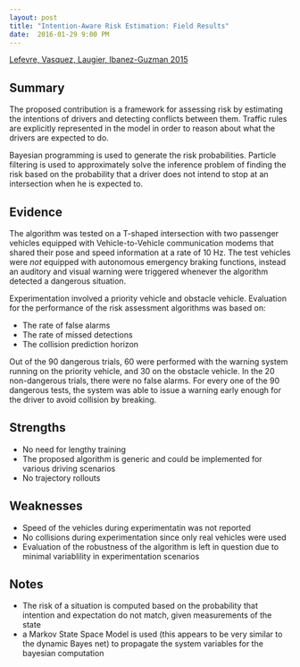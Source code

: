 ```yaml
---
layout: post
title: "Intention-Aware Risk Estimation: Field Results"
date:  2016-01-29 9:00 PM
---
```

[Lefevre, Vasquez, Laugier, Ibanez-Guzman 2015](https://5d4cfa3b-a-62cb3a1a-s-sites.googlegroups.com/site/stlefevre/Lefevre_ARSO_15.pdf?attachauth=ANoY7co6MtWJ5P60cdRkTvURboXJZ6O2hEVInCYPLqHZU_kuFkCuu1JRNd2p4aLm5aT4BSzIfz8LMN3S4TBZarCcir48nbbXrxHo5qTaS1Fwzkm1AEp_faxVlca3P7vTOF0WXUvptIjkdQFrFKHkOz3CIFqHLJF96Q59rTqD14uvPfbGn1XOF9ta3W3eTC0SDCrNJFqTQ7hJ62eMvVhcwiwCvcGOMf155w%3D%3D&attredirects=0)

## Summary ##
The proposed contribution is a framework for assessing risk by estimating the intentions of drivers and detecting conflicts between them. Traffic rules are explicitly represented in the model in order to reason about what the drivers are expected to do.

Bayesian programming is used to generate the risk probabilities. Particle filtering is used to approximately solve the inference problem of finding the risk based on the probability that a driver does not intend to stop at an intersection when he is expected to. 

## Evidence ## 
The algorithm was tested on a T-shaped intersection with two passenger vehicles equipped with Vehicle-to-Vehicle communication modems that shared their pose and speed information at a rate of 10 Hz. The test vehicles were *not* equipped with autonomous emergency braking functions, instead an auditory and visual warning were triggered whenever the algorithm detected a dangerous situation. 

Experimentation involved a priority vehicle and obstacle vehicle. Evaluation for the performance of the risk assessment algorithms was based on: 
* The rate of false alarms
* The rate of missed detections
* The collision prediction horizon 

Out of the 90 dangerous trials, 60 were performed with the warning system running on the priority vehicle, and 30 on the obstacle vehicle. In the 20 non-dangerous trials, there were no false alarms. For every one of the 90 dangerous tests, the system was able to issue a warning early enough for the driver to avoid collision by breaking.

## Strengths ## 
* No need for lengthy training 
* The proposed algorithm is generic and could be implemented for various driving scenarios
* No trajectory rollouts 

## Weaknesses ## 
* Speed of the vehicles during experimentatin was not reported
* No collisions during experimentation since only real vehicles were used
* Evaluation of the robustness of the algorithm is left in question due to minimal variablility in experimentation scenarios

## Notes ## 
* The risk of a situation is computed based on the probability that intention and expectation do not match, given measurements of the state 
* a Markov State Space Model is used (this appears to be very similar to the dynamic Bayes net) to propagate the system variables for the bayesian computation